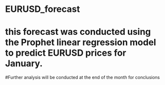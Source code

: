 # EURUSD_forecast

# this forecast was conducted using the Prophet linear regression model to predict EURUSD prices for January. 

#Further analysis will be conducted at the end of the month for conclusions

